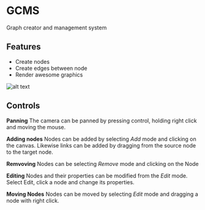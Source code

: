 # GCMS
Graph creator and management system

## Features
* Create nodes
* Create edges between node
* Render awesome graphics 

![alt text](https://github.com/stefan-j/gcms/raw/master/screenshot.png "The preview")


## Controls

**Panning**
The camera can be panned by pressing control, holding right click and moving the
mouse.

**Adding nodes**
Nodes can be added by selecting _Add_ mode and clicking on the canvas.
Likewise links can be added by dragging from the source node to the target node.

**Remvoving**
Nodes can be selecting _Remove_ mode and clicking on the Node

**Editing**
Nodes and their properties can be modified from the _Edit_ mode. Select Edit,
click a node and change its properties.

**Moving Nodes**
Nodes can be moved by selecting _Edit_ mode and dragging a node with right click.

